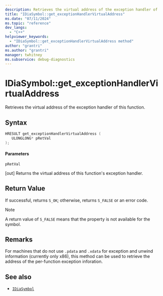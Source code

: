 ```yaml
---
description: Retrieves the virtual address of the exception handler of this function.
title: "IDiaSymbol::get_exceptionHandlerVirtualAddress"
ms.date: "07/11/2024"
ms.topic: "reference"
dev_langs:
  - "C++"
helpviewer_keywords:
  - "IDiaSymbol::get_exceptionHandlerVirtualAddress method"
author: "grantri"
ms.author: "grantri"
manager: twhitney
ms.subservice: debug-diagnostics
---
```


# IDiaSymbol::get_exceptionHandlerVirtualAddress

Retrieves the virtual address of the exception handler of this function.

## Syntax

```C++
HRESULT get_exceptionHandlerVirtualAddress ( 
   ULONGLONG* pRetVal
);
```

#### Parameters

 `pRetVal`

[out] Returns the virtual address of this function's exception handler.

## Return Value

 If successful, returns `S_OK`; otherwise, returns `S_FALSE` or an error code.

> [!NOTE]
> A return value of `S_FALSE` means that the property is not available for the symbol.

## Remarks

For machines that do not use `.pdata` and `.xdata` for exception and unwind information (currently only x86), this method can be used to retrieve the address of the per-function exception inforation.

## See also

- [`IDiaSymbol`](../../debugger/debug-interface-access/idiasymbol.md)
